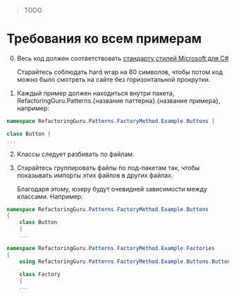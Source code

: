 > TODO

# Требования ко всем примерам

0. Весь код должен соответствовать [стандарту стилей Microsoft для C#](https://msdn.microsoft.com/en-us/library/ff926074.aspx)

    Старайтесь соблюдать hard wrap на 80 символов, чтобы потом код можно было смотреть на сайте без горизонтальной прокрутки. 
    
1. Каждый пример должен находиться внутри пакета, RefactoringGuru.Patterns.{название паттерна}.{название примера}, например:

```cs
namespace RefactoringGuru.Patterns.FactoryMethod.Example.Buttons {

class Button {
...
```

2. Классы следует разбивать по файлам.

3. Старайтесь группировать файлы по под-пакетам так, чтобы показывать импорты этих файлов в других файлах.

    Благодаря этому, юзеру будут очевидней зависимости между классами. Например:

```cs
namespace RefactoringGuru.Patterns.FactoryMethod.Example.Buttons
{
    class Button
    {
    ...
```

```cs
namespace RefactoringGuru.Patterns.FactoryMethod.Example.Factories
{
    using RefactoringGuru.Patterns.FactoryMethod.Example.Buttons.Button;

    class Factory
    {
    ...
```